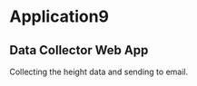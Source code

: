 # Application9
Data Collector Web App
-------------------------
Collecting the height data and sending to email.
